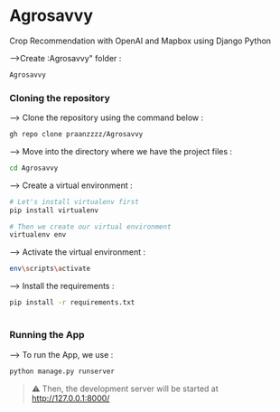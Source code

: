 # Agrosavvy
Crop Recommendation with OpenAI and Mapbox using Django Python


</div>

-->Create :Agrosavvy" folder : 
```bash
Agrosavvy
```

### Cloning the repository

--> Clone the repository using the command below :
```bash
gh repo clone praanzzzz/Agrosavvy

```

--> Move into the directory where we have the project files : 
```bash
cd Agrosavvy

```

--> Create a virtual environment :
```bash
# Let's install virtualenv first
pip install virtualenv

# Then we create our virtual environment
virtualenv env

```

--> Activate the virtual environment :
```bash
env\scripts\activate

```

--> Install the requirements :
```bash
pip install -r requirements.txt

```

#

### Running the App

--> To run the App, we use :
```bash
python manage.py runserver

```

> ⚠ Then, the development server will be started at http://127.0.0.1:8000/

#
